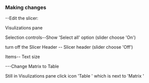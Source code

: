 ### Making changes

--Edit the slicer:

Visulizations pane

Selection controls--Show 'Select all' option  (slider choose 'On')

turn off the Slicer Header  -- Slicer header  (slider choose 'Off')

Items-- Text size

---Change Matrix to Table 

Still in Visulizations pane click icon 'Table ' which is next to 'Matrix '
